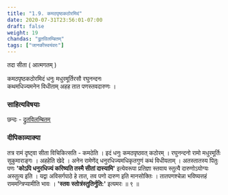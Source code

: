 ```yaml
---
title: "1.9. कमठपृष्ठकठोरमिदं"
date: 2020-07-31T23:56:01-07:00
draft: false
weight: 19
chandas: "द्रुतविलम्बितम्"
tags: ["जानकीस्वयंवरः"]
---
```


<div class="skt_gadya">
तदा सीता ( आत्मगतम् )
</div>

<div class="shloka">

कमठपृष्ठकठोरमिदं धनुः मधुरमूर्तिरसौ रघुनन्दनः <br/>
कथमधिज्यमनेन विधीताम् अहह तात पणस्तवदारुणः । <br/>

</div>


<div class="skt_gadya">

### साहित्यविषयाः 

छन्दः - [द्रुतविलम्बितम्](/sahitya-shaastra-parichaya/chandas-prakarana/02_drutivilamba/)


### दीपिकाव्याक्या 

तत्र रामं दृष्ट्वा सीता विचिकित्सति - कमठेति । इदं धनुः कमठपृष्ठवत् कठोरम् । रघुनन्दनो रामो मधुरमूर्तिः सुकुमाराङ्गः । अहहेति खेदे । अनेन रामेणेंद्
धनुरधिज्यमधिकृतगुणं कथं विधीयताम् । अतस्तातस्य पितुः पणः **'कोऽपि धनुरधिज्यं करिष्यति तस्मै सीतां दास्यामि'** इत्येवरूपा प्रतिज्ञा स्तवाय स्तुत्यै
दारुणोऽयोग्यः अस्तुत्य इति । यद्वा अविसर्गपाठे हे तात, तव पणो दारुण इति
मानसोक्तिः । तातपणश्चेन्ना भविष्यत्तहं राममन्त्रिप्यामीति भावः । **'स्तवः स्तोत्रंस्तुतिर्नुति:'** इत्यमरः ॥ ९ ॥


</div>


